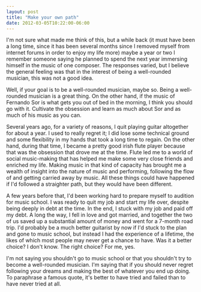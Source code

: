 ```yaml
---
layout: post
title: "Make your own path"
date: 2012-03-05T10:22:00-06:00
---
```


I'm not sure what made me think of this, but a while back (it must have been a long time, since it has been several months since I removed myself from internet forums in order to enjoy my life more) maybe a year or two I remember someone saying he planned to spend the next year immersing himself in the music of one composer. The responses varied, but I believe the general feeling was that in the interest of being a well-rounded musician, this was not a good idea.

Well, if your goal is to be a well-rounded musician, maybe so. Being a well-rounded musician is a great thing. On the other hand, if the music of Fernando Sor is what gets you out of bed in the morning, I think you should go with it. Cultivate the obsession and learn as much about Sor and as much of his music as you can.

Several years ago, for a variety of reasons, I quit playing guitar altogether for about a year. I used to really regret it; I did lose some technical ground and some flexibility in my hands that took a long time to regain. On the other hand, during that time, I became a pretty good irish flute player because that was the obsession that drove me at the time. Flute led me to a world of social music-making that has helped me make some very close friends and enriched my life. Making music in that kind of capacity has brought me a wealth of insight into the nature of music and performing, following the flow of and getting carried away by music. All these things could have happened if I'd followed a straighter path, but they would have been different.

A few years before that, I'd been working hard to prepare myself to audition for music school. I was ready to quit my job and start my life over, despite being deeply in debt at the time. In the end, I stuck with my job and paid off my debt. A long the way, I fell in love and got married, and together the two of us saved up a substantial amount of money and went for a 7-month road trip. I'd probably be a much better guitarist by now if I'd stuck to the plan and gone to music school, but instead I had the experience of a lifetime, the likes of which most people may never get a chance to have. Was it a better choice? I don't know. The right choice? For me, yes.

I'm not saying you shouldn't go to music school or that you shouldn't try to become a well-rounded musician. I'm saying that if you should never regret following your dreams and making the best of whatever you end up doing. To paraphrase a famous quote, it's better to have tried and failed than to have never tried at all.

